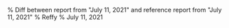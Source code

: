 % Diff between report from "July 11, 2021" and reference report from "July 11, 2021"
% Reffy
% July 11, 2021

